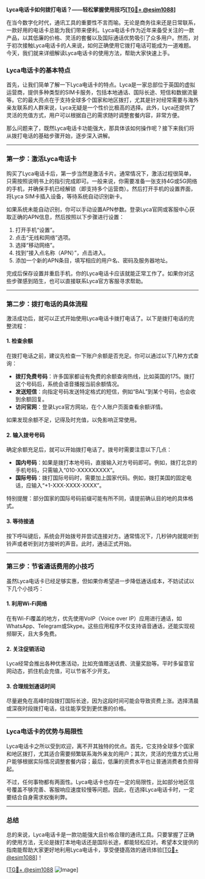 **Lyca电话卡如何拨打电话？——轻松掌握使用技巧[[TG💪+ @esim1088](https://t.me/s/esim1088)]**

在当今数字化时代，通讯工具的重要性不言而喻。无论是商务往来还是日常联系，一款好用的电话卡总能为我们带来便利。Lyca电话卡作为近年来备受关注的一款产品，以其低廉的价格、灵活的套餐以及国际通话优势吸引了众多用户。然而，对于初次接触Lyca电话卡的人来说，如何正确使用它拨打电话可能成为一道难题。今天，我们就来详细解读Lyca电话卡的使用方法，帮助大家快速上手。

### Lyca电话卡的基本特点

首先，让我们简单了解一下Lyca电话卡的特点。Lyca是一家总部位于英国的虚拟运营商，提供多种类型的SIM卡服务，包括本地通话、国际长途、短信和数据流量等。它的最大亮点在于支持全球多个国家和地区拨打，尤其是针对经常需要与海外亲友联系的人群来说，Lyca无疑是一个性价比极高的选择。此外，Lyca还提供了灵活的充值方式，用户可以根据自己的需求随时调整套餐内容，非常方便。

那么问题来了，既然Lyca电话卡功能强大，那具体该如何操作呢？接下来我们将从拨打电话的基础步骤开始，逐步深入讲解。

---

### 第一步：激活Lyca电话卡

购买了Lyca电话卡后，第一步当然是激活卡片。通常情况下，激活过程很简单，只需按照说明书上的指引完成即可。一般来说，你需要准备一张支持4G或5G网络的手机，并确保手机已经解锁（即支持多个运营商）。然后打开手机的设置界面，将Lyca SIM卡插入设备，等待系统自动识别新卡。

如果系统未能自动识别，你可以手动设置APN参数。登录Lyca官网或客服中心获取正确的APN信息，然后按照以下步骤进行设置：

1. 打开手机“设置”。
2. 点击“无线和网络”选项。
3. 选择“移动网络”。
4. 找到“接入点名称（APN）”，点击进入。
5. 添加一个新的APN条目，填写相应的用户名、密码及服务器地址。

完成后保存设置并重启手机，你的Lyca电话卡应该就能正常工作了。如果你对这些步骤感到陌生，也可以直接联系Lyca官方客服寻求帮助。

---

### 第二步：拨打电话的具体流程

激活成功后，就可以正式开始使用Lyca电话卡拨打电话了。以下是拨打电话的完整流程：

#### 1. 检查余额
在拨打电话之前，建议先检查一下账户余额是否充足。你可以通过以下几种方式查询：
- **拨打免费号码**：许多国家都设有免费的余额查询热线，比如英国的175。拨打这个号码后，系统会语音播报当前余额情况。
- **发送短信**：向指定号码发送特定格式的短信，例如“BAL”到某个号码，也会收到余额回复。
- **访问官网**：登录Lyca官方网站，在个人账户页面查看余额详情。

如果发现余额不足，记得及时充值，以免影响正常使用。

#### 2. 输入拨号号码
确定余额充足后，就可以开始拨打电话了。拨号时需要注意以下几点：
- **国内号码**：如果是拨打本地号码，直接输入对方号码即可。例如，拨打北京的手机号码，只需输入“010-XXXXXXXXX”。
- **国际号码**：拨打国际号码时，需要加上国家代码。例如，拨打美国的固定电话，应输入“+1-XXX-XXXX-XXXX”。

特别提醒：部分国家的国际号码前缀可能有所不同，请提前确认目的地的具体格式。

#### 3. 等待接通
按下呼叫键后，系统会开始拨号并尝试连接对方。通常情况下，几秒钟内就能听到铃声或者听到对方接听的声音。此时，通话正式开始。

---

### 第三步：节省通话费用的小技巧

虽然Lyca电话卡已经足够实惠，但如果你希望进一步降低通话成本，不妨试试以下几个小技巧：

#### 1. 利用Wi-Fi网络
在有Wi-Fi覆盖的地方，优先使用VoIP（Voice over IP）应用进行通话，如WhatsApp、Telegram或Skype。这些应用程序不仅支持语音通话，还能实现视频聊天，且大多免费。

#### 2. 关注促销活动
Lyca经常会推出各种优惠活动，比如充值赠送话费、流量奖励等。平时多留意官网动态，抓住机会充值，可以节省不少开支。

#### 3. 合理规划通话时间
尽量避免在高峰时段拨打国际长途，因为这段时间可能会导致资费上涨。选择清晨或深夜时段拨打电话，往往能享受到更优惠的价格。

---

### Lyca电话卡的优势与局限性

Lyca电话卡之所以受到欢迎，离不开其独特的优点。首先，它支持全球多个国家和地区拨打，尤其适合需要频繁联系海外亲友的用户；其次，灵活的充值方式让用户能够根据实际情况调整套餐内容；最后，低廉的资费水平也让普通消费者负担得起。

不过，任何事物都有两面性。Lyca电话卡也存在一定的局限性，比如部分地区信号覆盖不够完善、客服响应速度较慢等问题。因此，在选择Lyca电话卡时，一定要结合自身需求权衡利弊。

---

### 总结

总的来说，Lyca电话卡是一款功能强大且价格合理的通讯工具。只要掌握了正确的使用方法，无论是拨打本地电话还是国际长途，都能轻松应对。希望本文提供的指南能帮助大家更好地利用Lyca电话卡，享受便捷高效的通讯体验[[TG💪+ @esim1088](https://t.me/s/esim1088)]！

[[TG💪+ @esim1088](https://t.me/s/esim1088) ![Image](https://i.postimg.cc/4NQfJmqS/Snipaste-2025-05-13-00-14-12.png)]